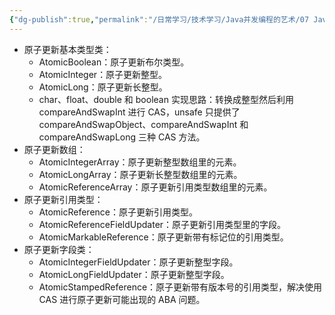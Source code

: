 ```yaml
---
{"dg-publish":true,"permalink":"/日常学习/技术学习/Java并发编程的艺术/07 Java中的13个原子操作类/","noteIcon":"1","created":"2023-07-26T15:02:27.073+08:00","updated":"2023-07-27T10:13:09.595+08:00"}
---
```


- 原子更新基本类型类：
  - AtomicBoolean：原子更新布尔类型。
  - AtomicInteger：原子更新整型。
  - AtomicLong：原子更新长整型。
  - char、float、double 和 boolean 实现思路：转换成整型然后利用 compareAndSwapInt 进行 CAS，unsafe 只提供了 compareAndSwapObject、compareAndSwapInt 和 compareAndSwapLong 三种 CAS 方法。
- 原子更新数组：
  - AtomicIntegerArray：原子更新整型数组里的元素。
  - AtomicLongArray：原子更新长整型数组里的元素。
  - AtomicReferenceArray：原子更新引用类型数组里的元素。
- 原子更新引用类型：
  - AtomicReference：原子更新引用类型。
  - AtomicReferenceFieldUpdater：原子更新引用类型里的字段。
  - AtomicMarkableReference：原子更新带有标记位的引用类型。
- 原子更新字段类：
  - AtomicIntegerFieldUpdater：原子更新整型字段。
  - AtomicLongFieldUpdater：原子更新整型字段。
  - AtomicStampedReference：原子更新带有版本号的引用类型，解决使用 CAS 进行原子更新可能出现的 ABA 问题。
